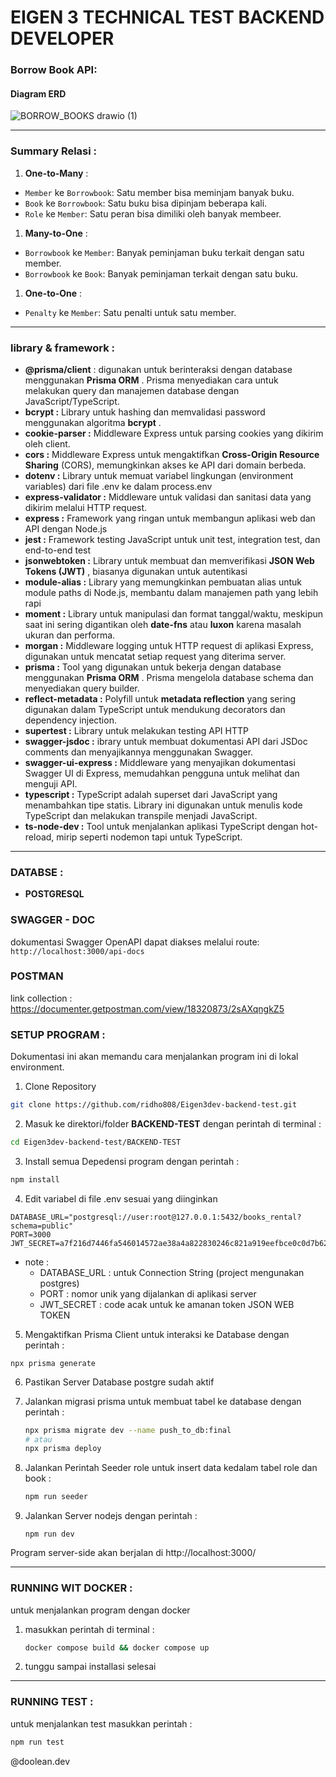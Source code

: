 # EIGEN 3 TECHNICAL TEST BACKEND DEVELOPER

### **Borrow Book API:**

#### Diagram ERD


![BORROW_BOOKS drawio (1)](https://github.com/user-attachments/assets/a6c78722-36c2-4c6d-bef7-c46ad165149c)

---

### **Summary Relasi** :

1. **One-to-Many** :

* `Member` ke `Borrowbook`: Satu member bisa meminjam banyak buku.
* `Book` ke `Borrowbook`: Satu buku bisa dipinjam beberapa kali.
* `Role` ke `Member`: Satu peran bisa dimiliki oleh banyak membeer.

1. **Many-to-One** :

* `Borrowbook` ke `Member`: Banyak peminjaman buku terkait dengan satu member.
* `Borrowbook` ke `Book`: Banyak peminjaman terkait dengan satu buku.

1. **One-to-One** :

* `Penalty` ke `Member`: Satu penalti untuk satu member.

---

### library & framework :

* **@prisma/client** : digunakan untuk berinteraksi dengan database menggunakan  **Prisma ORM** . Prisma menyediakan cara untuk melakukan query dan manajemen database dengan JavaScript/TypeScript.
* **bcrypt :** Library untuk hashing dan memvalidasi password menggunakan algoritma **bcrypt** .
* **cookie-parser :** Middleware Express untuk parsing cookies yang dikirim oleh client.
* **cors :** Middleware Express untuk mengaktifkan **Cross-Origin Resource Sharing** (CORS), memungkinkan akses ke API dari domain berbeda.
* **dotenv :** Library untuk memuat variabel lingkungan (environment variables) dari file .env ke dalam process.env
* **express-validator :** Middleware untuk validasi dan sanitasi data yang dikirim melalui HTTP request.
* **express :** Framework yang ringan untuk membangun aplikasi web dan API dengan Node.js
* **jest :** Framework testing JavaScript untuk unit test, integration test, dan end-to-end test
* **jsonwebtoken :** Library untuk membuat dan memverifikasi  **JSON Web Tokens (JWT)** , biasanya digunakan untuk autentikasi
* **module-alias :** Library yang memungkinkan pembuatan alias untuk module paths di Node.js, membantu dalam manajemen path yang lebih rapi
* **moment :** Library untuk manipulasi dan format tanggal/waktu, meskipun saat ini sering digantikan oleh **date-fns** atau **luxon** karena masalah ukuran dan performa.
* **morgan :** Middleware logging untuk HTTP request di aplikasi Express, digunakan untuk mencatat setiap request yang diterima server.
* **prisma :** Tool yang digunakan untuk bekerja dengan database menggunakan  **Prisma ORM** . Prisma mengelola database schema dan menyediakan query builder.
* **reflect-metadata :** Polyfill untuk **metadata reflection** yang sering digunakan dalam TypeScript untuk mendukung decorators dan dependency injection.
* **supertest :** Library untuk melakukan testing API HTTP
* **swagger-jsdoc :** ibrary untuk membuat dokumentasi API dari JSDoc comments dan menyajikannya menggunakan Swagger.
* **swagger-ui-express :** Middleware yang menyajikan dokumentasi Swagger UI di Express, memudahkan pengguna untuk melihat dan menguji API.
* **typescript :** TypeScript adalah superset dari JavaScript yang menambahkan tipe statis. Library ini digunakan untuk menulis kode TypeScript dan melakukan transpile menjadi JavaScript.
* **ts-node-dev :** Tool untuk menjalankan aplikasi TypeScript dengan hot-reload, mirip seperti nodemon tapi untuk TypeScript.

---

### DATABSE :

* **POSTGRESQL**

### SWAGGER - DOC

dokumentasi Swagger OpenAPI dapat diakses melalui route: `http://localhost:3000/api-docs`

### POSTMAN

link collection : https://documenter.getpostman.com/view/18320873/2sAXqngkZ5

### SETUP PROGRAM :

Dokumentasi ini akan memandu cara menjalankan program ini di lokal environment.

1. Clone Repository

```bash
git clone https://github.com/ridho808/Eigen3dev-backend-test.git
```

2. Masuk ke direktori/folder **BACKEND-TEST** dengan perintah di terminal :

```bash
cd Eigen3dev-backend-test/BACKEND-TEST
```

3. Install semua Depedensi program dengan perintah :

```bash
npm install
```

4. Edit variabel di file .env sesuai yang diinginkan

```
DATABASE_URL="postgresql://user:root@127.0.0.1:5432/books_rental?schema=public"
PORT=3000
JWT_SECRET=a7f216d7446fa546014572ae38a4a822830246c821a919eefbce0c0d7b62db65
```

* note :
  * DATABASE_URL : untuk Connection String (project mengunakan postgres)
  * PORT : nomor unik yang dijalankan di aplikasi server
  * JWT_SECRET : code acak untuk ke amanan token JSON WEB TOKEN

5. Mengaktifkan Prisma Client untuk interaksi ke Database dengan perintah :

```
npx prisma generate
```

6. Pastikan Server Database postgre sudah aktif
7. Jalankan migrasi prisma untuk membuat tabel ke database dengan perintah :

   ```bash
   npx prisma migrate dev --name push_to_db:final
   # atau 
   npx prisma deploy
   ```
8. Jalankan Perintah Seeder role untuk insert data kedalam tabel role dan book :

   ```bash
   npm run seeder
   ```
9. Jalankan Server nodejs dengan perintah :

   ```
   npm run dev
   ```

Program server-side akan berjalan di http://localhost:3000/

---

### RUNNING WIT DOCKER : 

untuk menjalankan program dengan docker

1. masukkan perintah di terminal :

   ```bash
   docker compose build && docker compose up
   ```
2. tunggu sampai installasi selesai

---

### RUNNING TEST :

untuk menjalankan test masukkan perintah :

```bash
npm run test
```



@doolean.dev
